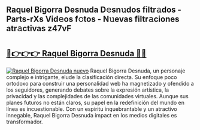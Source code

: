 ## Raquel Bigorra Desnuda D𝚎sn𝚞dos filtr𝚊dos - Parts-rXs Vid𝚎os f𝚘tos - N𝚞evas filtr𝚊ciones atr𝚊ctivas z47vF

# <h2><a href="http://mbduw2a.tromn.icu/?c=Raquel+Bigorra+Desnuda">🔗👉👉👉 Raquel Bigorra Desnuda 🔗🔗</a></h2>

[![Raquel Bigorra Desnuda nuevo](https://i.imgur.com/pEAQMta.gif)](http://mbduw2a.tromn.icu/?c=Raquel+Bigorra+Desnuda)
Raquel Bigorra Desnuda, un personaje complejo e intrigante, elude la clasificación directa. Su enfoque poco ortodoxo para construir una personalidad web ha magnetizado y ofendido a los seguidores, generando debates sobre la expresión artística, la privacidad y las complejidades de las comunidades virtuales. Aunque sus planes futuros no están claros, su papel en la redefinición del mundo en línea es incuestionable. Con un espíritu inquebrantable y un atractivo innegable, Raquel Bigorra Desnuda impact en los medios digitales es transformador.
